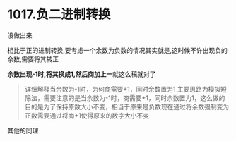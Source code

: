 # 1017.负二进制转换

没做出来

相比于正的进制转换,要考虑一个余数为负数的情况其实就是,这时候不许出现负的余数,需要将其转正

**余数出现-1时,将其换成1,然后商加上一**就这么稿就对了

> 详细解释当余数为-1时，为何商需要+1，同时余数置为1 主要思路为模拟短除法，需要注意的是当余数为-1时，商需要+1，同时余数置为1，这么做的目的是为了保持原数大小不变，相当于原来是负数现在通过将余数强制变为正数需要通过将商+1使得原来的数字大小不变

其他的同理